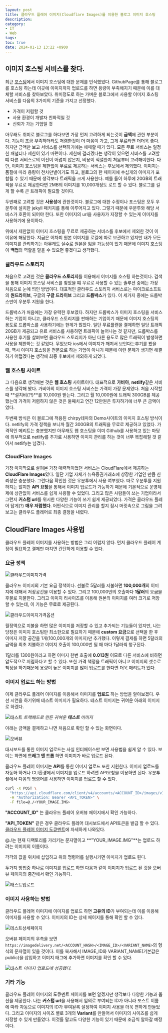 ```yaml
---
layout: post
title: 클라우드 플레어 이미지(Cloudflare Images)를 이용한 블로그 이미지 호스팅
description: 
category:
- IT
- Web
tags: 
toc: true
date: 2024-01-13 13:22 +0900
---
```

## 이미지 호스팅 서비스를 찾다. 
최근 [포스팅](/posts/이미지-업로드에-대한-문제/)에서 이미지 호스팅에 대한 문제를 인식했었다. GithubPage를 통해 블로그를 호스팅 하는데 이곳에 이미지까지 업로드를 하면 용량이 부족해지기 때문에 이를 대체할 서비스를 찾아보았다. 취미정도로 하는 가벼운 블로그에서 사용할 이미지 호스팅 서비스를 다음의 3가지의 기준을 가지고 선정했다.  

- 가격이 저렴할 것
- 사용 환경이 개발자 친화적일 것 
- 신뢰가 가는 기업일 것 

아무래도 취미로 블로그를 하다보면 가장 먼저 고려하게 되는것이 **금액**에 관한 부분이다. 기능이 조금 부족하더라도 저렴한것이 더 마음이 가고, 그게 무료라면 더더욱 좋다. 하지만 금액만 보고 서비스를 선택하기에는 애매할 때가 있다. 모든 무료 서비스는 일정한 패널티나 제한이 있기 마련이다. 제한에 걸리겠다는 생각이 있으면 서비스를 고려할 떄 다른 서비스로의 이전이 어렵지 않은지, 비용이 적절한지 처음부터 고려해야한다. 다만, 이미지 호스팅을 제한없이 무료로 제공하는 서비스는 후보에서 제외했다. 이미지는 품질에 따라 용량이 천차만별이기도 하고, 블로그의 한 페이지에 수십개의 이미지가 포함될 수 있기 때문에 생각보다 트래픽을 크게 사용한다. 예를 들어 하루에 20GB의 트래픽을 무료로 제공한다면 2MB의 이미지를 10,000개정도 로드 할 수 있다. 블로그를 길게 할 수록 큰 트래픽이 필요할 것이다. 

두번째로 고려할 것은 **사용성**에 관한것이다. 블로그에 대한 수정이나 포스팅은 모두 우분투에 설치한 jekyll 패키지를 통해 이루어지고 있다. 그렇기 때문에 우분투와 해당 서비스가 호환이 되어야 한다. 또한 이미지의 url을 사용자가 지정할 수 있는게 이미지를 사용하기에 용이하다. 

위에서 제한없이 이미지 호스팅을 무료로 제공하는 서비스를 후보에서 제외한 것이 이 이유에 해당한다. 지금은 어차피 원본 이미지를 로컬에 따로 보관하고 있지만 내가 모든 이미지를 관리하기는 아무래도 실수로 원본을 잃을 가능성이 있기 때문에 이미지 호스팅이 **백업**의 역할을 맡을 수 있으면 좋겠다고 생각했다. 

### 클라우드 스토리지
처음으로 고려한 것은 **클라우드 스토리지**를 이용해서 이미지를 호스팅 하는것이다. 검색을 통해 이미지 호스팅 서비스를 찾았을 떄 무료로 사용할 수 있는 솔루션 중에는 가장 처음으로 눈에 띄인 방법이다. 대표적인 클라우드 스토리지 서비스로는 마이크로소프트의 **원드라이브**, 구글의 **구글 드라이브** 그리고 **드롭박스**가 있다. 이 세가지 중에는 드롭박스만이 우분투 지원을 한다.

드롭박스가 처음에는 가장 유력한 후보였다. 하지만 드롭박스가 이미지 호스팅을 서비스하는 기업이 아니고, 클라우드 스토리지를 판매하는 기업이기 때문에 이미지 호스팅의 용도로 드롭박스를 사용하기에는 한계가 많았다. 일단 무료플랜을 결제하면 일당 트래픽 20GB가 제공되고 유료 서비스를 사용하면 트래픽이 늘어나는 것 같지만, 드롭박스를 사용한 후기를 살펴보면 클라우드 스토리지가 아닌 다른 용도로 많은 트래픽이 발생하면 사용을 제한하는 것 같았다. 무었보다 ios에서 이미지가 깨져서 보인다는후기를 봤을 때, 역시 이미지 호스팅을 전문으로 하는 기업이 아니기 때문에 이런 문제가 생기면 해결하기 어렵겠다는 생각에 최종 후보에서 제외하게 되었다. 

### 웹 호스팅 사이트
그 다음으로 생각해본 것은 **웹 호스팅** 사이트이다. 대표적으로 **가비아**, **netlify**같은 서비스를 생각해 봤다. 가비아의 이미지 호스팅 서비스는 가격이 가장 문제였다. 처음 시작할때 **설치비(?!)**를 10,000원 받는다. 그리고 월 10,000원에 트래픽 300GB를 제공했는데 가격이 저렴하지 않은 것은 둘째치고 연간 12만원은 투자하기에 너무 큰 금액이었다. 

두번째 방식은 이 블로그에 적용된 chirpy테마의 Demo사이트의 이미지 호스팅 방식이다. netlify의 가격 정책을 보니까 월간 300GB의 트래픽을 무료로 제공하고 있었다. 가격적인 메리트는 충분했지만 아무래도 웹 호스팅을 이미 Github를 사용하고 있는 마당에 외부적으로 netlify를 추가로 사용하면 이미지 관리를 하는 것이 너무 복잡해질 것 같아서 netlify는 넘겼다. 

### CloudFlare Images 
가장 마지막으로 살펴본 가장 매력적이었던 서비스는 CloudFlare에서 제공하는 **CloudFlare Images**였다. 일단 기업 자체가 뉴욕증권거래소에 상장한 기업인 만큼 신뢰성은 충분했다. 그런다음 확인한 것은 우분투에서 사용 여부였다. 따로 우분투를 지원하지는 않지만 **API 요청**을 통해서 이미지 업로드가 가능하기 때문에 기본적으로 운영체제에 상관없이 서비스를 쉽게 사용할 수 있었다. 그리고 많은 사람들이 쓰는 기업이라서 그런지 **커스텀 url**를 위시한 다양한 기능이 쓰기 쉽게 제공되었다. 가격은 클라우드 플레어 답게(?) **매우 저렴했다**. 어떤식으로 이미지 관리를 할지 잠시 머릿속으로 그림을 그려보고는 클라우드 플레어로 최종 결정을 내렸다. 

## CloudFlare Images 사용법
클라우드 플레어 이미지를 사용하는 방법은 그리 어렵지 않다. 먼저 클라우드 플레어 계정이 필요하고 결제만 마치면 간단하게 이용할 수 있다. 

### 요금 정책
![클라우드이미지가격](/클라우드-플레어-이미지를-이용한-블로그-이미지-호스팅/클라우드이미지가격.png/public)

클라우드 이미지의 기본 요금 정책이다. 선불로 5달러를 지불하면 **100,000개**의 이미지에 대해서 저장공간을 이용할 수 있다. 그리고 100,000번의 호출마다 **1달러**의 요금을 후불로 지불한다. 그리고 이미지 리사이즈를 이용해 원본의 이미지를 여러 크기로 저장 할 수 있는데, 이 기능은 무료로 제공된다.

![클라우드이미지가격옵션](/클라우드-플레어-이미지를-이용한-블로그-이미지-호스팅/클라우드이미지가격옵션.png/public)

월정액으로 지불을 하면 많은 이미지를 저장할 수 있고 추가되는 기능들이 있지만, 나는 당장은 이미지 호스팅만 최소한으로 필요하기 때문에 **custom 요금**으로 선택을 한 후 이미지 저장 공간을 1개(100,000개의 이미지)만 추가했다. 이렇게 결제를 하면 5달러의 금액을 최초 지불하고 이미지 호출이 100,000번 될 때 마다 1달러씩 청구된다.

1달러를 1300원이라고 하면 이미지 한번 호출에 **0.013원** 이므로 다른 서비스에 비하면 압도적으로 저렴하다고 할 수 있다. 또한 가격 책정을 트래픽이 아니고 이미지의 갯수로 책정을 하기때문에 용량이 높은 이미지를 많이 업로드를 한다면 더욱 매리트가 있다.

### 이미지 업로드 하는 방법
이제 클라우드 플레어 이미지를 이용해서 이미지를 **업로드** 하는 방법을 알아보겠다. 우선 시연을 하기위해 테스트 이미지가 필요하다. 테스트 이미지는 귀여운 아래의 이미지로 하겠다. 

![태스트](/클라우드-플레어-이미지를-이용한-블로그-이미지-호스팅/태스트.png/public)
*트랙패드로 만든 귀여운 **태스트** 이미지*

아래는 금액을 결제하고 나면 처음으로 확인 할 수 있는 화면이다. 

![오버뷰](/클라우드-플레어-이미지를-이용한-블로그-이미지-호스팅/클라우드이미지오버뷰.png/public)

대시보드를 통한 이미지 업로드는 사실 인터페이스만 보면 사용법을 쉽게 알 수 있다. 보이는 화면에 **드래그 앤 드롭** 하면 이미지가 바로 업로드 된다. 

클라우드 플레어 이미지는 **API**를 통한 이미지 업로드 또한 지원한다. 이미지 업로드를 자동화 하거나 CLI환경에서 이미지를 업로드 하려면 API요청을 이용하면 된다. 우분투 쉘에서 다음의 명령어를 사용하면 이미지를 업로드 할 수 있다.  

```bash
curl -X POST \
  "https://api.cloudflare.com/client/v4/accounts/<ACCOUNT_ID>/images/v1" \
  -H "Authorization: Bearer <API_TOKEN>" \
  -F file=@./<YOUR_IMAGE.IMG>
```

**"ACCOUNT_ID"** 는 클라우드 플레어 오버뷰 페이지에서 확인 가능하다. 

**"API_TOKEN"** 같은 경우 클라우드 플레어 대시보드에서 API토큰을 발급 할 수 있다. [클라우드 플레어 이미지 도큐멘트](https://developers.cloudflare.com/images/cloudflare-images/api-request/)에 자세하게 나와있다. 

@./는 현재 디랙토리를 가리키는 문자열이고 **"YOUR_IMAGE.IMG"**는 업로드 하려는 이미지의 이름이다. 

각각의 값을 위치에 삽입하고 위의 명령어를 실행시키면 이미지가 업로드 된다. 

두가지 방법중 하나로 이미지를 업로드 하면 다음과 같이 이미지가 업로드 된 것을 오버뷰 페이지의 중간에서 확인 가능하다. 

![태스트업로드](/클라우드-플레어-이미지를-이용한-블로그-이미지-호스팅/태스트업로드.png/public)

### 이미지 사용하는 방법 
클라우드 플레어 이미지에 이미지를 업로드 하면 **고유의 ID**가 부여되는데 이를 이용해 이미지를 사용할 수 있다. 이미지의 ID는 상세 페이지를 통해 확인 할 수 있다. 

![테스트상세페이지](/클라우드-플레어-이미지를-이용한-블로그-이미지-호스팅/태스트상세.png/public)

오버뷰 페이지의 우측을 보면 `https://imagedelivery.net/<ACCOUNT_HASH>/<IMAGE_ID>/<VARIANT_NAME>`의 형식의 문자열이 있을 것이다. 
이를 복사해서 IMAGE_ID와 VARIANT_NAME(기본값은 public)을 삽입하고 이미지 태그에 추가하면 이미지를 확인 할 수 있다.

![태스트](/568faba3-b3f3-4ecd-f928-a89a1fd8c300/public)
*이미지 업로드에 성공했다.*

### 기타 기능
클라우드 플레어 이미지의 도큐멘트 페이지를 보면 알겠지만 생각보다 다양한 기능과 옵션을 제공한다. 나는 **커스텀 url**을 사용해서 임의로 부여되는 ID가 아니라 포스트 이름에 따라 자동으로 이미지의 ID가 부여됟록 설정하여 이미지 사용을 더욱 편하게 만들었다. 그리고 이미지의 사이즈 별로 3개의 **Variant**를 만들어서 이미지의 사이즈를 쉽게 지정할 수 있게 만들었다. 이것들 말고도 다양한 기능이 있기 때문에 조금씩 알아갈 예정이다. 
